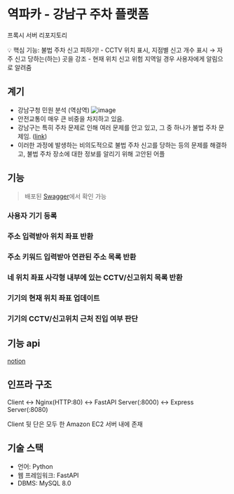# 역파카 - 강남구 주차 플랫폼

프록시 서버 리포지토리

<aside>
💡 핵심 기능: 불법 주차 신고 피하기!
- CCTV 위치 표시, 지점별 신고 개수 표시 → 자주 신고 당하는(하는) 곳을 강조
- 현재 위치 신고 위험 지역일 경우 사용자에게 알림으로 알려줌

## 계기

- 강남구청 민원 분석 (역삼역)
![image](https://github.com/HACKY-TALKY-2-2/team19-api/assets/78073229/e83c9f97-101c-45ff-a9d6-2e19caab231c)
- 안전교통이 매우 큰 비중을 차지하고 있음.
- 강남구는 특히 주차 문제로 인해 여러 문제를 안고 있고, 그 중 하나가 불법 주차 문제임. ([link](https://mobile.newsis.com/view.html?ar_id=NISX20230518_0002307371#_PA))
- 이러한 과정에 발생하는 비의도적으로 불법 주차 신고를 당하는 등의 문제를 해결하고, 불법 주차 장소에 대한 정보를 알리기 위해 고안된 어플

## 기능
> 배포된 [Swagger](http://parking-api.jseoplim.com/docs)에서 확인 가능

### 사용자 기기 등록

### 주소 입력받아 위치 좌표 반환

### 주소 키워드 입력받아 연관된 주소 목록 반환

### 네 위치 좌표 사각형 내부에 있는 CCTV/신고위치 목록 반환

### 기기의 현재 위치 좌표 업데이트

### 기기의 CCTV/신고위치 근처 진입 여부 판단

## 기능 api
[notion](https://abaft-red-b93.notion.site/README-69584b85cb5b41c4b0a3ef5aa3af0e93?pvs=4)

## 인프라 구조
Client <-> Nginx(HTTP:80) <-> FastAPI Server(:8000) <-> Express Server(:8080)

Client 뒷 단은 모두 한 Amazon EC2 서버 내에 존재

## 기술 스택
* 언어: Python
* 웹 프레임워크: FastAPI
* DBMS: MySQL 8.0

